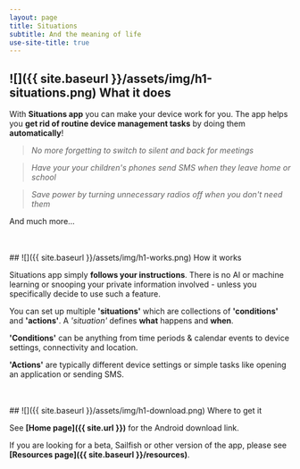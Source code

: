 ```yaml
---
layout: page
title: Situations
subtitle: And the meaning of life
use-site-title: true
---
```


<a name="what"></a>
## ![]({{ site.baseurl }}/assets/img/h1-situations.png) What it does

With **Situations app** you can make your device work for you. The app helps you **get rid of routine device management tasks** by doing them **automatically**!

> *No more forgetting to switch to silent and back for meetings*

> *Have your your children's phones send SMS when they leave home or school*

> *Save power by turning unnecessary radios off when you don't need them*

And much more...


<br/>
<br/>
<a name="how"></a>
## ![]({{ site.baseurl }}/assets/img/h1-works.png) How it works

Situations app simply **follows your instructions**. There is no AI or machine learning or snooping your private information involved - unless you specifically decide to use such a feature.

You can set up multiple **'situations'** which are collections of **'conditions'** and **'actions'**. A *'situation'* defines **what** happens and **when**.

**'Conditions'** can be anything from time periods & calendar events to device settings, connectivity and location.

**'Actions'** are typically different device settings or simple tasks like opening an application or sending SMS.


<br/>
<br/>
<a name="where"></a>
## ![]({{ site.baseurl }}/assets/img/h1-download.png) Where to get it

See **[Home page]({{ site.url }})** for the Android download link.

If you are looking for a beta, Sailfish or other version of the app, please see **[Resources page]({{ site.baseurl }}/resources)**.


